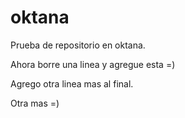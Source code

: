 # oktana
Prueba de repositorio en oktana.

Ahora borre una linea y agregue esta =)

Agrego otra linea mas al final.

Otra mas =)
